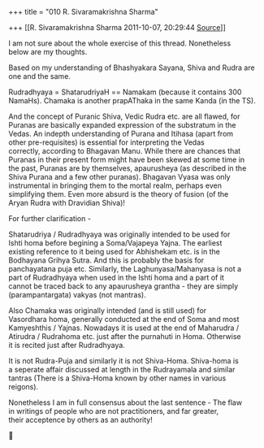 +++
title = "010 R. Sivaramakrishna Sharma"

+++
[[R. Sivaramakrishna Sharma	2011-10-07, 20:29:44 [Source](https://groups.google.com/g/samskrita/c/Kzlcscckz1U)]]



I am not sure about the whole exercise of this thread. Nonetheless  
below are my thoughts.  
  
Based on my understanding of Bhashyakara Sayana, Shiva and Rudra are  
one and the same.  
  
Rudradhyaya = ShatarudriyaH == Namakam (because it contains 300  
NamaHs). Chamaka is another prapAThaka in the same Kanda (in the TS).  
  
And the concept of Puranic Shiva, Vedic Rudra etc. are all flawed, for  
Puranas are basically expanded expression of the substratum in the  
Vedas. An indepth understanding of Purana and Itihasa (apart from  
other pre-requisites) is essential for interpreting the Vedas  
correctly, according to Bhagavan Manu. While there are chances that  
Puranas in their present form might have been skewed at some time in  
the past, Puranas are by themselves, apaurusheya (as described in the  
Shiva Purana and a few other puranas). Bhagavan Vyasa was only  
instrumental in bringing them to the mortal realm, perhaps even  
simplifying them. Even more absurd is the theory of fusion (of the  
Aryan Rudra with Dravidian Shiva)!  
  
For further clarification -  
  
Shatarudriya / Rudradhyaya was originally intended to be used for  
Ishti homa before begining a Soma/Vajapeya Yajna. The earliest  
existing reference to it being used for Abhishekam etc. is in the  
Bodhayana Grihya Sutra. And this is probably the basis for  
panchayatana puja etc. Similarly, the Laghunyasa/Mahanyasa is not a  
part of Rudradhyaya when used in the Ishti homa and a part of it  
cannot be traced back to any apaurusheya grantha - they are simply  
(parampantargata) vakyas (not mantras).  
  
Also Chamaka was originally intended (and is still used) for  
Vasordhara homa, generally conducted at the end of Soma and most  
Kamyeshthis / Yajnas. Nowadays it is used at the end of Maharudra /  
Atirudra / Rudrahoma etc. just after the purnahuti in Homa. Otherwise  
it is recited just after Rudradhyaya.  
  
It is not Rudra-Puja and similarly it is not Shiva-Homa. Shiva-homa is  
a seperate affair discussed at length in the Rudrayamala and similar  
tantras (There is a Shiva-Homa known by other names in various  
reigons).  
  
Nonetheless I am in full consensus about the last sentence - The flaw  
in writings of people who are not practitioners, and far greater,  
their acceptence by others as an authority!  



